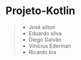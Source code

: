 # Projeto-Kotlin

> - José ailton
> - Eduardo silva
> - Diego Galvão
> - Vinicius Ederman
> - Ricardo lira

